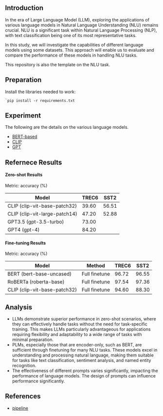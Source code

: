 ## Introduction

In the era of Large Language Model (LLM), exploring the applications of various language models in Natural Language Understanding (NLU) remains crucial. NLU is a significant task within Natural Language Processing (NLP), with text classification being one of its most representative tasks. 

In this study, we will investigate the capabilities of different language models using some datasets. This approach will enable us to evaluate and compare the performance of these models in handling NLU tasks.

This repository is also the template on the NLU task.



## Preparation 

Install the libraries needed to work:

``````
`pip install -r requirements.txt
``````



## Experiment

The following are the details on the various language models.

- [BERT-based](https://github.com/Evfidiw/LMs_for_NLU/tree/main/bert)
- [CLIP](https://github.com/Evfidiw/LMs_for_NLU/tree/main/clip)
- [GPT](https://github.com/Evfidiw/LMs_for_NLU/tree/main/gpt)



## Refernece Results

#### Zero-shot Results

Metric: accuracy (%)

| Model                         | TREC6 | SST2  |
| ----------------------------- | ----- | ----- |
| CLIP (clip-vit-base-patch32)  | 39.60 | 56.51 |
| CLIP (clip-vit-large-patch14) | 47.20 | 52.88 |
| GPT3.5 (gpt-3.5-turbo)        | 73.00 |       |
| GPT4 (gpt-4)                  | 84.20 |       |



#### Fine-tuning Results

Metric: accuracy (%)

| Model                        | Method        | TREC6 | SST2  |
| ---------------------------- | ------------- | ----- | ----- |
| BERT (bert-base-uncased)     | Full finetune | 96.72 | 96.55 |
| RoBERTa (roberta-base)       | Full finetune | 97.54 | 97.36 |
| CLIP (clip-vit-base-patch32) | Full finetune | 94.60 | 88.30 |



## Analysis

- LLMs demonstrate superior performance in zero-shot scenarios, where they can effectively handle tasks without the need for task-specific training. This makes LLMs particularly advantageous for applications requiring flexibility and adaptability to a wide range of tasks with minimal preparation.
- PLMs, especially those that are encoder-only, such as BERT, are sufficient through finetuning for many NLU tasks. These models excel in understanding and processing natural language, making them suitable for tasks like text classification, sentiment analysis, and named entity recognition.
- The effectiveness of different prompts varies significantly, impacting the performance of language models. The design of prompts can influence performance significantly.



## References

- [pipeline](https://github.com/Evfidiw/LMs_for_NLU/blob/main/experimence.md)